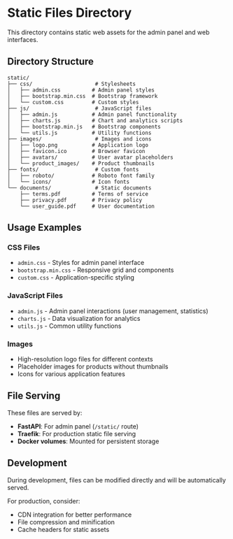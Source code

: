 # Static Files Directory

This directory contains static web assets for the admin panel and web interfaces.

## Directory Structure

```
static/
├── css/                    # Stylesheets
│   ├── admin.css          # Admin panel styles
│   ├── bootstrap.min.css  # Bootstrap framework
│   └── custom.css         # Custom styles
├── js/                     # JavaScript files
│   ├── admin.js           # Admin panel functionality
│   ├── charts.js          # Chart and analytics scripts
│   ├── bootstrap.min.js   # Bootstrap components
│   └── utils.js           # Utility functions
├── images/                 # Images and icons
│   ├── logo.png           # Application logo
│   ├── favicon.ico        # Browser favicon
│   ├── avatars/           # User avatar placeholders
│   └── product_images/    # Product thumbnails
├── fonts/                  # Custom fonts
│   ├── roboto/            # Roboto font family
│   └── icons/             # Icon fonts
└── documents/              # Static documents
    ├── terms.pdf          # Terms of service
    ├── privacy.pdf        # Privacy policy
    └── user_guide.pdf     # User documentation
```

## Usage Examples

### CSS Files
- `admin.css` - Styles for admin panel interface
- `bootstrap.min.css` - Responsive grid and components
- `custom.css` - Application-specific styling

### JavaScript Files
- `admin.js` - Admin panel interactions (user management, statistics)
- `charts.js` - Data visualization for analytics
- `utils.js` - Common utility functions

### Images
- High-resolution logo files for different contexts
- Placeholder images for products without thumbnails
- Icons for various application features

## File Serving

These files are served by:
- **FastAPI**: For admin panel (`/static/` route)
- **Traefik**: For production static file serving
- **Docker volumes**: Mounted for persistent storage

## Development

During development, files can be modified directly and will be automatically served.

For production, consider:
- CDN integration for better performance
- File compression and minification
- Cache headers for static assets